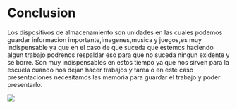 # Conclusion 
Los dispositivos de almacenamiento son unidades en las cuales podemos guardar informacion importante,imagenes,musica y juegos,es muy indispensable ya que en el caso de que suceda que estemos haciendo algun trabajo podrenos respaldar eso para que no suceda ningun exidente y se borre. Son muy indispensables en estos tiempo ya que nos sirven para la escuela cuando nos dejan hacer trabajos y tarea o en este caso presentaciones necesitamos las memoria para guardar el trabajo y poder presentarlo.

![](https://encrypted-tbn0.gstatic.com/images?q=tbn:ANd9GcTkYSCBrMSfa_vxuBbHnezSeSrEdM-L5jgLEwdEQ6wLvb42UkkOfw)
